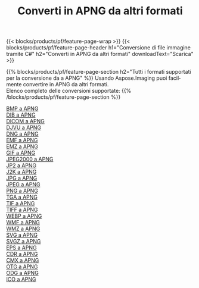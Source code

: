 ﻿---
title: Converti in APNG da altri formati 
weight: 3920
url: /it/java/conversion/to/apng 
lang: it
langdirlevel: 2
locales: zh-hans,ja,it,ru,de,es,fr,nl,id,lt,pl,pt,vi,tr,ko,zh-hant,ar,hi,th,sv,cs,uk,he
description: Usando Aspose.Imaging puoi facilmente convertire in APNG da altri formati
---

{{< blocks/products/pf/feature-page-wrap >}}
{{< blocks/products/pf/feature-page-header h1="Conversione di file immagine tramite C#" h2="Converti in APNG da altri formati" downloadText="Scarica" >}}


{{% blocks/products/pf/feature-page-section  h2="Tutti i formati supportati per la conversione da a APNG" %}}
Usando Aspose.Imaging puoi facilmente convertire in APNG da altri formati.
<br/>
Elenco completo delle conversioni supportate:
{{% /blocks/products/pf/feature-page-section %}}
<div class="container-fluid productfamilypage bg-gray">
    <div class="convertypes bg-gray agp-content section">
        <div class="container">
		<div class="row other-converters">
		    <div class='col-md-2 other-converter remove-lp remove-rp'><a href="/imaging/it/java/conversion/bmp-to-apng" >BMP a APNG</a></div>
<div class='col-md-2 other-converter remove-lp remove-rp'><a href="/imaging/it/java/conversion/dib-to-apng" >DIB a APNG</a></div>
<div class='col-md-2 other-converter remove-lp remove-rp'><a href="/imaging/it/java/conversion/dicom-to-apng" >DICOM a APNG</a></div>
<div class='col-md-2 other-converter remove-lp remove-rp'><a href="/imaging/it/java/conversion/djvu-to-apng" >DJVU a APNG</a></div>
<div class='col-md-2 other-converter remove-lp remove-rp'><a href="/imaging/it/java/conversion/dng-to-apng" >DNG a APNG</a></div>
<div class='col-md-2 other-converter remove-lp remove-rp'><a href="/imaging/it/java/conversion/emf-to-apng" >EMF a APNG</a></div>
<div class='col-md-2 other-converter remove-lp remove-rp'><a href="/imaging/it/java/conversion/emz-to-apng" >EMZ a APNG</a></div>
<div class='col-md-2 other-converter remove-lp remove-rp'><a href="/imaging/it/java/conversion/gif-to-apng" >GIF a APNG</a></div>
<div class='col-md-2 other-converter remove-lp remove-rp'><a href="/imaging/it/java/conversion/jpeg2000-to-apng" >JPEG2000 a APNG</a></div>
<div class='col-md-2 other-converter remove-lp remove-rp'><a href="/imaging/it/java/conversion/jp2-to-apng" >JP2 a APNG</a></div>
<div class='col-md-2 other-converter remove-lp remove-rp'><a href="/imaging/it/java/conversion/j2k-to-apng" >J2K a APNG</a></div>
<div class='col-md-2 other-converter remove-lp remove-rp'><a href="/imaging/it/java/conversion/jpg-to-apng" >JPG a APNG</a></div>
<div class='col-md-2 other-converter remove-lp remove-rp'><a href="/imaging/it/java/conversion/jpeg-to-apng" >JPEG a APNG</a></div>
<div class='col-md-2 other-converter remove-lp remove-rp'><a href="/imaging/it/java/conversion/png-to-apng" >PNG a APNG</a></div>
<div class='col-md-2 other-converter remove-lp remove-rp'><a href="/imaging/it/java/conversion/tga-to-apng" >TGA a APNG</a></div>
<div class='col-md-2 other-converter remove-lp remove-rp'><a href="/imaging/it/java/conversion/tif-to-apng" >TIF a APNG</a></div>
<div class='col-md-2 other-converter remove-lp remove-rp'><a href="/imaging/it/java/conversion/tiff-to-apng" >TIFF a APNG</a></div>
<div class='col-md-2 other-converter remove-lp remove-rp'><a href="/imaging/it/java/conversion/webp-to-apng" >WEBP a APNG</a></div>
<div class='col-md-2 other-converter remove-lp remove-rp'><a href="/imaging/it/java/conversion/wmf-to-apng" >WMF a APNG</a></div>
<div class='col-md-2 other-converter remove-lp remove-rp'><a href="/imaging/it/java/conversion/wmz-to-apng" >WMZ a APNG</a></div>
<div class='col-md-2 other-converter remove-lp remove-rp'><a href="/imaging/it/java/conversion/svg-to-apng" >SVG a APNG</a></div>
<div class='col-md-2 other-converter remove-lp remove-rp'><a href="/imaging/it/java/conversion/svgz-to-apng" >SVGZ a APNG</a></div>
<div class='col-md-2 other-converter remove-lp remove-rp'><a href="/imaging/it/java/conversion/eps-to-apng" >EPS a APNG</a></div>
<div class='col-md-2 other-converter remove-lp remove-rp'><a href="/imaging/it/java/conversion/cdr-to-apng" >CDR a APNG</a></div>
<div class='col-md-2 other-converter remove-lp remove-rp'><a href="/imaging/it/java/conversion/cmx-to-apng" >CMX a APNG</a></div>
<div class='col-md-2 other-converter remove-lp remove-rp'><a href="/imaging/it/java/conversion/otg-to-apng" >OTG a APNG</a></div>
<div class='col-md-2 other-converter remove-lp remove-rp'><a href="/imaging/it/java/conversion/odg-to-apng" >ODG a APNG</a></div>
<div class='col-md-2 other-converter remove-lp remove-rp'><a href="/imaging/it/java/conversion/ico-to-apng" >ICO a APNG</a></div>
                </div>
        </div>
    </div>
</div>
<br/>

